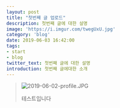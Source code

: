 ```yaml
---
layout: post
title: "첫번째 글 업로드"
description: 첫번째 글에 대한 설명
image: 'https://i.imgur.com/twegUxU.jpg'
category: 'blog'
date: 2019-06-03 16:42:00
tags:
- start
- blog
twitter_text: 첫번째 글에 대한 설명
introduction: 첫번째 글에대한 소개
---
```


> ![2019-06-02-profile.JPG](https://i.imgur.com/oGENDcZ.jpg "프로필 이미지")
>
> 테스트입니다

